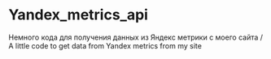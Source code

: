 # Yandex_metrics_api
Немного кода для получения данных из Яндекс метрики с моего сайта / A little code to get data from Yandex metrics from my site
